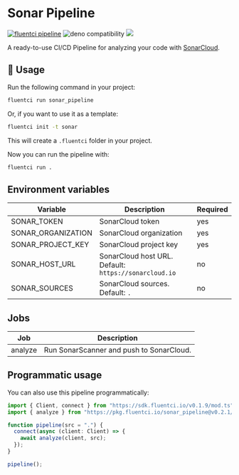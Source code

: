 # Sonar Pipeline

[![fluentci pipeline](https://img.shields.io/badge/dynamic/json?label=pkg.fluentci.io&labelColor=%23000&color=%23460cf1&url=https%3A%2F%2Fapi.fluentci.io%2Fv1%2Fpipeline%2Fsonar_pipeline&query=%24.version)](https://pkg.fluentci.io/sonar_pipeline)
![deno compatibility](https://shield.deno.dev/deno/^1.34)
[![](https://img.shields.io/codecov/c/gh/fluent-ci-templates/sonar-pipeline)](https://codecov.io/gh/fluent-ci-templates/sonar-pipeline)

A ready-to-use CI/CD Pipeline for analyzing your code with [SonarCloud](https://sonarcloud.io/).

## 🚀 Usage

Run the following command in your project:

```bash
fluentci run sonar_pipeline
```

Or, if you want to use it as a template:

```bash
fluentci init -t sonar
```

This will create a `.fluentci` folder in your project.

Now you can run the pipeline with:

```bash
fluentci run .
```

## Environment variables

| Variable           | Description                                           | Required |
| ------------------ | ----------------------------------------------------- | -------- |
| SONAR_TOKEN        | SonarCloud token                                      | yes     |
| SONAR_ORGANIZATION | SonarCloud organization                               | yes     |
| SONAR_PROJECT_KEY  | SonarCloud project key                                | yes     |
| SONAR_HOST_URL     | SonarCloud host URL. Default: `https://sonarcloud.io` | no    |
| SONAR_SOURCES      | SonarCloud sources. Default: `.`                      | no    |

## Jobs

| Job       | Description                              |
| --------- | ---------------------------------------- |
| analyze   | Run SonarScanner and push to SonarCloud. |

## Programmatic usage

You can also use this pipeline programmatically:

```ts
import { Client, connect } from "https://sdk.fluentci.io/v0.1.9/mod.ts";
import { analyze } from "https://pkg.fluentci.io/sonar_pipeline@v0.2.1/mod.ts";

function pipeline(src = ".") {
  connect(async (client: Client) => {
    await analyze(client, src);
  });
}

pipeline();
```
